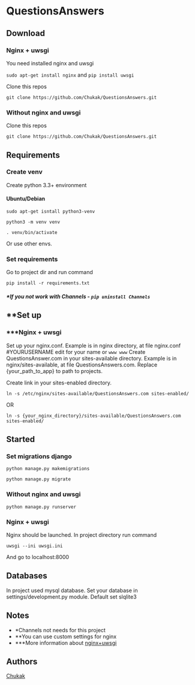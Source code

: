 # QuestionsAnswers

## Download

### Nginx + uwsgi 

You need installed nginx and uwsgi

``` sudo apt-get install nginx ```
and
``` pip install uwsgi ```

Clone this repos

``` git clone https://github.com/Chukak/QuestionsAnswers.git ```

### Without nginx and uwsgi

Clone this repos

``` git clone https://github.com/Chukak/QuestionsAnswers.git ```

## Requirements

### Create venv

Create python 3.3+ environment 

#### Ubuntu/Debian

``` sudo apt-get isntall python3-venv ```

``` python3 -m venv venv ```

``` . venv/bin/activate ``` 

Or use other envs.

### Set requirements

Go to project dir and run command

``` pip install -r requirements.txt ```

##### *If you not work with Channels - ``` pip uninstall Channels ```

## **Set up

### ***Nginx + uwsgi

Set up your nginx.conf. Example is in nginx directory, at file nginx.conf
#YOURUSERNAME edit for your name or ```www www```
Create QuestionsAnswer.com in your sites-available directory. Example is in nginx/sites-available, at file QuestionsAnswers.com.
Replace {your_path_to_app} to path to projects.


Create link in your sites-enabled directory. 

``` ln -s /etc/nginx/sites-available/QuestionsAnswers.com sites-enabled/ ```

OR

``` ln -s {your_nginx_directory}/sites-available/QuestionsAnswers.com sites-enabled/ ```


## Started

### Set migrations django
``` python manage.py makemigrations ```

``` python manage.py migrate ```

### Without nginx and uwsgi

``` python manage.py runserver ```

### Nginx + uwsgi

Nginx should be launched. In project directory run command 

``` uwsgi --ini uwsgi.ini ```



And go to localhost:8000

## Databases
In project used mysql database. Set your database in settings/development.py module. Default set slqlite3

## Notes 
* *Channels not needs for this project
* **You can use custom settings for nginx
* ***More information about [nginx+uwsgi](http://uwsgi-docs.readthedocs.io/en/latest/tutorials/Django_and_nginx.html)

## Authors 
[Chukak](https://github.com/Chukak)

